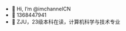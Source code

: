 - 👋 Hi, I’m @imchannelCN
- 🐧 1368447941
- 🏫 ZJU，23级本科在读，计算机科学与技术专业
<!---
imchannelCN/imchannelCN is a ✨ special ✨ repository because its `README.md` (this file) appears on your GitHub profile.
You can click the Preview link to take a look at your changes.
--->
